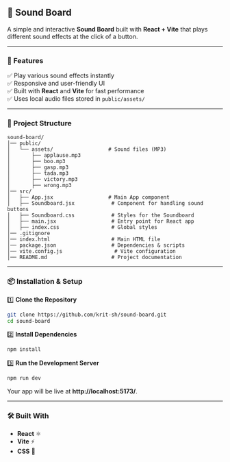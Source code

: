 ## 🎵 Sound Board

A simple and interactive **Sound Board** built with **React + Vite** that plays different sound effects at the click of a button.

---

### 🚀 Features

✅ Play various sound effects instantly  
✅ Responsive and user-friendly UI  
✅ Built with **React** and **Vite** for fast performance  
✅ Uses local audio files stored in `public/assets/`

---

### 📂 Project Structure

```
sound-board/
│── public/
│   └── assets/                  # Sound files (MP3)
│       ├── applause.mp3
│       ├── boo.mp3
│       ├── gasp.mp3
│       ├── tada.mp3
│       ├── victory.mp3
│       ├── wrong.mp3
│── src/
│   ├── App.jsx                  # Main App component
│   ├── Soundboard.jsx            # Component for handling sound buttons
│   ├── Soundboard.css            # Styles for the Soundboard
│   ├── main.jsx                  # Entry point for React app
│   ├── index.css                 # Global styles
│── .gitignore
│── index.html                    # Main HTML file
│── package.json                  # Dependencies & scripts
│── vite.config.js                 # Vite configuration
│── README.md                     # Project documentation
```

---

### 📦 Installation & Setup

1️⃣ **Clone the Repository**  
```sh
git clone https://github.com/krit-sh/sound-board.git
cd sound-board
```

2️⃣ **Install Dependencies**  
```sh
npm install
```

3️⃣ **Run the Development Server**  
```sh
npm run dev
```
Your app will be live at **http://localhost:5173/**.

---

### 🛠️ Built With

- **React** ⚛️
- **Vite** ⚡
- **CSS** 🎨
